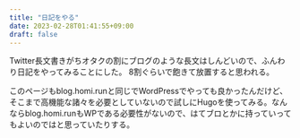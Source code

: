 ```yaml
---
title: "日記をやる"
date: 2023-02-28T01:41:55+09:00
draft: false
---
```

Twitter長文書きがちオタクの割にブログのような長文はしんどいので、ふんわり日記をやってみることにした。
8割ぐらいで飽きて放置すると思われる。

このページもblog.homi.runと同じでWordPressでやっても良かったんだけど、そこまで高機能な諸々を必要としていないので試しにHugoを使ってみる。なんならblog.homi.runもWPである必要性がないので、はてブロとかに持っていってもよいのではと思っていたりする。

